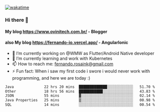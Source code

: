 [![wakatime](https://wakatime.com/badge/user/d5892087-17e6-46ab-8384-91a71a9b88d8.svg)](https://wakatime.com/@d5892087-17e6-46ab-8384-91a71a9b88d8)
### Hi there 👋

#### My blog https://www.ovinitech.com.br/ - Blogger
#### also My blog https://fernando-io.vercel.app/ - AngularIonic

- 🔭 I’m currently working on @WMW as Flutter/Android Native developer
- 🌱 I’m currently learning and work with Kubernetes
- 📫 How to reach me: fernando.rosaink@gmail.com 
- ⚡ Fun fact: When i saw my first code i swore i would never work with programming, and here we are today :)

<!--START_SECTION:waka-->

```txt
Java              22 hrs 20 mins  █████████████░░░░░░░░░░░░   51.70 %
Other             18 hrs 56 mins  ███████████░░░░░░░░░░░░░░   43.83 %
JSON              55 mins         ▓░░░░░░░░░░░░░░░░░░░░░░░░   02.14 %
Java Properties   25 mins         ▒░░░░░░░░░░░░░░░░░░░░░░░░   00.98 %
SQL               14 mins         ░░░░░░░░░░░░░░░░░░░░░░░░░   00.54 %
```

<!--END_SECTION:waka-->

